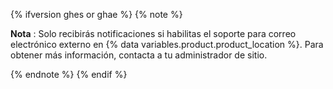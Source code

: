 {% ifversion ghes or ghae %}
{% note %}

**Nota** : Solo recibirás notificaciones si habilitas el soporte para correo electrónico externo en {% data variables.product.product_location %}. Para obtener más información, contacta a tu administrador de sitio.

{% endnote %}
{% endif %}
